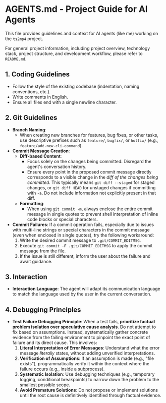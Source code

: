 # AGENTS.md - Project Guide for AI Agents

This file provides guidelines and context for AI agents (like me) working on the `ts2mp4` project.

For general project information, including project overview, technology stack, project structure, and development workflow, please refer to `README.md`.

## 1. Coding Guidelines

*   Follow the style of the existing codebase (indentation, naming conventions, etc.).
*   Write comments in English.
*   Ensure all files end with a single newline character.

## 2. Git Guidelines

*   **Branch Naming**:
    *   When creating new branches for features, bug fixes, or other tasks, use descriptive prefixes such as `feature/`, `bugfix/`, or `hotfix/` (e.g., `feature/add-new-cli-command`).
*   **Commit Message Creation**:
    *   **Diff-based Content**:
        *   Focus solely on the changes being committed. Disregard the agent's conversation history.
        *   Ensure every point in the proposed commit message directly corresponds to a visible change in the *diff of the changes being committed*. This typically means `git diff --staged` for staged changes, or `git diff HEAD` for unstaged changes if committing with `-a`. Do not include information not explicitly present in that diff.
    *   **Formatting**:
        *   When using `git commit -m`, always enclose the entire commit message in single quotes to prevent shell interpretation of inline code blocks or special characters.
*   **Commit Failures**: If a commit operation fails, especially due to issues with multi-line strings or special characters in the commit message (even when enclosed in single quotes), try the following workaround:
    1.  Write the desired commit message to `.git/COMMIT_EDITMSG`.
    2.  Execute `git commit -F .git/COMMIT_EDITMSG` to apply the commit message from the file.
    3.  If the issue is still different, inform the user about the failure and await guidance.

## 3. Interaction

*   **Interaction Language**: The agent will adapt its communication language to match the language used by the user in the current conversation.

## 4. Debugging Principles

*   **Test Failure Debugging Principle**: When a test fails, **prioritize factual problem isolation over speculative cause analysis**. Do not attempt to fix based on assumptions. Instead, systematically gather concrete evidence from the failing environment to pinpoint the exact point of failure and its direct cause. This involves:
    1.  **Literal Interpretation of Error Messages**: Understand what the error message *literally* states, without adding unverified interpretations.
    2.  **Verification of Assumptions**: If an assumption is made (e.g., "file exists"), programmatically verify it within the context where the failure occurs (e.g., inside a subprocess).
    3.  **Systematic Isolation**: Use debugging techniques (e.g., temporary logging, conditional breakpoints) to narrow down the problem to the smallest possible scope.
    4.  **Avoid Premature Solutions**: Do not propose or implement solutions until the root cause is definitively identified through factual evidence.
